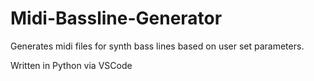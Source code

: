 # Midi-Bassline-Generator
Generates midi files for synth bass lines based on user set parameters.

Written in Python via VSCode
